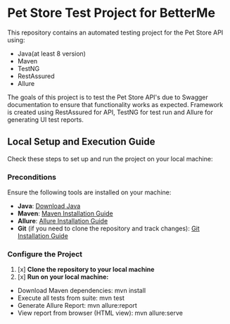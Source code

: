 # Pet Store Test Project for BetterMe

This repository contains an automated testing project for the Pet Store API using:

- Java(at least 8 version)
- Maven
- TestNG
- RestAssured
- Allure

The goals of this project is to test the Pet Store API's due to Swagger documentation to ensure that functionality works as expected. 
Framework is created using RestAssured for API, TestNG for test run and Allure for generating UI test reports.

## Local Setup and Execution Guide

Check these steps to set up and run the project on your local machine:

### Preconditions

Ensure the following tools are installed on your machine:

- **Java**: [Download Java](https://www.oracle.com/java/technologies/downloads/)
- **Maven**: [Maven Installation Guide](https://maven.apache.org/guides/index.html)
- **Allure**: [Allure Installation Guide](https://allurereport.org/docs/install/)
- **Git** (if you need to clone the repository and track changes): [Git Installation Guide](https://git-scm.com/book/en/v2/Getting-Started-Installing-Git)

### Configure the Project

1. [x] **Clone the repository to your local machine**
2. [x] **Run on your local machine:**
- Download Maven dependencies: mvn install
- Execute all tests from suite: mvn test
- Generate Allure Report: mvn allure:report
- View report from browser (HTML view): mvn allure:serve